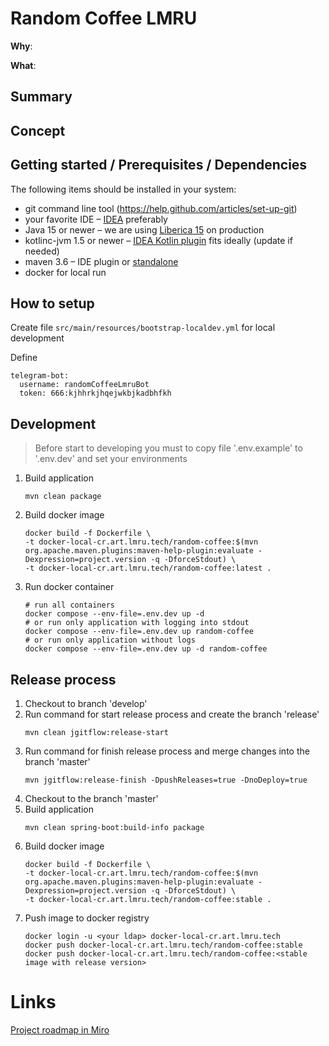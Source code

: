 # Random Coffee LMRU

**Why**: 

**What**:

## Summary

## Concept

## Getting started / Prerequisites / Dependencies

The following items should be installed in your system:

* git command line tool (https://help.github.com/articles/set-up-git)
* your favorite IDE – [IDEA](https://www.jetbrains.com/idea/) preferably
* Java 15 or newer – we are using [Liberica 15](https://bell-sw.com/pages/downloads/) on production
* kotlinc-jvm 1.5 or newer – [IDEA Kotlin plugin](https://plugins.jetbrains.com/plugin/6954-kotlin) fits ideally (update if needed)
* maven 3.6 – IDE plugin or [standalone](https://spring.io/guides/gs/maven/)
* docker for local run

## How to setup

Create file `src/main/resources/bootstrap-localdev.yml` for local development

Define

```
telegram-bot:
  username: randomCoffeeLmruBot
  token: 666:kjhhrkjhqejwkbjkadbhfkh
```

## Development

> Before start to developing you must to copy file '.env.example' to '.env.dev' and set your environments 

1. Build application
    ```shell
    mvn clean package
    ```
2. Build docker image
    ```shell
    docker build -f Dockerfile \
    -t docker-local-cr.art.lmru.tech/random-coffee:$(mvn org.apache.maven.plugins:maven-help-plugin:evaluate -Dexpression=project.version -q -DforceStdout) \
    -t docker-local-cr.art.lmru.tech/random-coffee:latest .  
    ```
3. Run docker container
   ```shell
   # run all containers
   docker compose --env-file=.env.dev up -d
   # or run only application with logging into stdout
   docker compose --env-file=.env.dev up random-coffee
   # or run only application without logs
   docker compose --env-file=.env.dev up -d random-coffee
   ```

## Release process

1. Checkout to branch 'develop'
2. Run command for start release process and create the branch 'release'
    ```shell
    mvn clean jgitflow:release-start
    ```
3. Run command for finish release process and merge changes into the branch 'master' 
    ```shell
    mvn jgitflow:release-finish -DpushReleases=true -DnoDeploy=true 
    ```
4. Checkout to the branch 'master'
5. Build application
    ```shell
    mvn clean spring-boot:build-info package
    ```
6. Build docker image
    ```shell
    docker build -f Dockerfile \
    -t docker-local-cr.art.lmru.tech/random-coffee:$(mvn org.apache.maven.plugins:maven-help-plugin:evaluate -Dexpression=project.version -q -DforceStdout) \
    -t docker-local-cr.art.lmru.tech/random-coffee:stable .  
    ```
7. Push image to docker registry
   ```shell
   docker login -u <your ldap> docker-local-cr.art.lmru.tech
   docker push docker-local-cr.art.lmru.tech/random-coffee:stable
   docker push docker-local-cr.art.lmru.tech/random-coffee:<stable image with release version>
   ```

# Links

[Project roadmap in Miro](https://miro.com/app/board/o9J_lCKRDjc=/)
